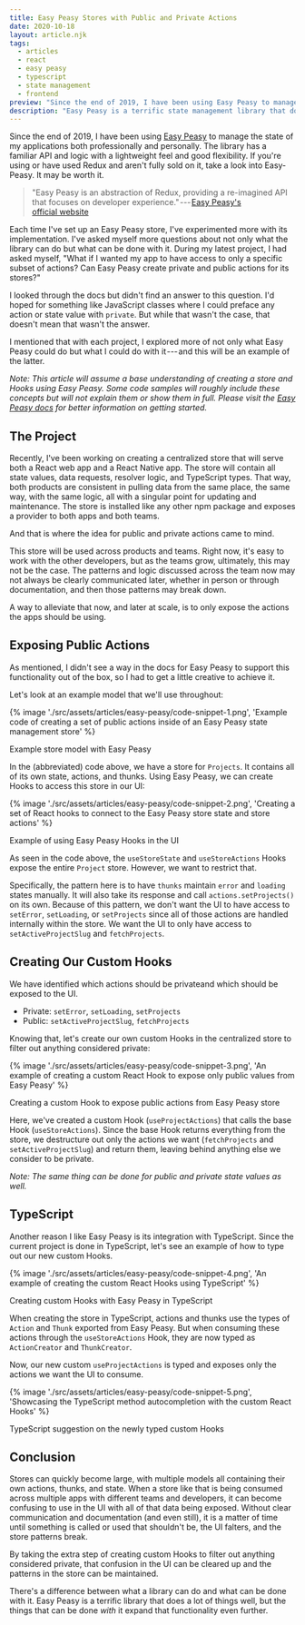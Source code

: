 ```yaml
---
title: Easy Peasy Stores with Public and Private Actions
date: 2020-10-18
layout: article.njk
tags:
  - articles
  - react
  - easy peasy
  - typescript
  - state management
  - frontend
preview: "Since the end of 2019, I have been using Easy Peasy to manage the state of my applications both professionally and personally. The library has a familiar API and logic with a lightweight feel and good flexibility. If you're using or have used Redux and aren't fully sold on it, take a look into Easy-Peasy. It may be worth it."
description: "Easy Peasy is a terrific state management library that does a lot of things well, but the things that can be done with it expand that functionality even further."
---
```


Since the end of 2019, I have been using [Easy Peasy](https://easy-peasy.now.sh/) to manage the state of my applications both professionally and personally. The library has a familiar API and logic with a lightweight feel and good flexibility. If you're using or have used Redux and aren't fully sold on it, take a look into Easy-Peasy. It may be worth it.

> "Easy Peasy is an abstraction of Redux, providing a re-imagined API that focuses on developer experience." --- [Easy Peasy's official website](https://easy-peasy.now.sh/)

Each time I've set up an Easy Peasy store, I've experimented more with its implementation. I've asked myself more questions about not only what the library can do but what can be done with it. During my latest project, I had asked myself, "What if I wanted my app to have access to only a specific subset of actions? Can Easy Peasy create private and public actions for its stores?"

I looked through the docs but didn't find an answer to this question. I'd hoped for something like JavaScript classes where I could preface any action or state value with `private`. But while that wasn't the case, that doesn't mean that wasn't the answer.

I mentioned that with each project, I explored more of not only what Easy Peasy could do but what I could do with it --- and this will be an example of the latter.

_Note: This article will assume a base understanding of creating a store and Hooks using Easy Peasy. Some code samples will roughly include these concepts but will not explain them or show them in full. Please visit the_ [_Easy Peasy docs_](https://easy-peasy.now.sh/docs/introduction/) _for better information on getting started._

## The Project

Recently, I've been working on creating a centralized store that will serve both a React web app and a React Native app. The store will contain all state values, data requests, resolver logic, and TypeScript types. That way, both products are consistent in pulling data from the same place, the same way, with the same logic, all with a singular point for updating and maintenance. The store is installed like any other npm package and exposes a provider to both apps and both teams.

And that is where the idea for public and private actions came to mind.

This store will be used across products and teams. Right now, it's easy to work with the other developers, but as the teams grow, ultimately, this may not be the case. The patterns and logic discussed across the team now may not always be clearly communicated later, whether in person or through documentation, and then those patterns may break down.

A way to alleviate that now, and later at scale, is to only expose the actions the apps should be using.

## Exposing Public Actions

As mentioned, I didn't see a way in the docs for Easy Peasy to support this functionality out of the box, so I had to get a little creative to achieve it.

Let's look at an example model that we'll use throughout:

{% image './src/assets/articles/easy-peasy/code-snippet-1.png', 'Example code of creating a set of public actions inside of an Easy Peasy state management store' %}

Example store model with Easy Peasy

In the (abbreviated) code above, we have a store for `Projects`. It contains all of its own state, actions, and thunks. Using Easy Peasy, we can create Hooks to access this store in our UI:

{% image './src/assets/articles/easy-peasy/code-snippet-2.png', 'Creating a set of React hooks to connect to the Easy Peasy store state and store actions' %}

Example of using Easy Peasy Hooks in the UI

As seen in the code above, the `useStoreState` and `useStoreActions` Hooks expose the entire `Project` store. However, we want to restrict that.

Specifically, the pattern here is to have `thunks` maintain `error` and `loading` states manually. It will also take its response and call `actions.setProjects()` on its own. Because of this pattern, we don't want the UI to have access to `setError`, `setLoading`, or `setProjects` since all of those actions are handled internally within the store. We want the UI to only have access to `setActiveProjectSlug` and `fetchProjects`.

## Creating Our Custom Hooks

We have identified which actions should be privateand which should be exposed to the UI.

- Private: `setError`, `setLoading`, `setProjects`
- Public: `setActiveProjectSlug`, `fetchProjects`

Knowing that, let's create our own custom Hooks in the centralized store to filter out anything considered private:

{% image './src/assets/articles/easy-peasy/code-snippet-3.png', 'An example of creating a custom React Hook to expose only public values from Easy Peasy' %}

Creating a custom Hook to expose public actions from Easy Peasy store

Here, we've created a custom Hook (`useProjectActions`) that calls the base Hook (`useStoreActions`). Since the base Hook returns everything from the store, we destructure out only the actions we want (`fetchProjects` and `setActiveProjectSlug`) and return them, leaving behind anything else we consider to be private.

_Note: The same thing can be done for public and private state values as well._

## TypeScript

Another reason I like Easy Peasy is its integration with TypeScript. Since the current project is done in TypeScript, let's see an example of how to type out our new custom Hooks.

{% image './src/assets/articles/easy-peasy/code-snippet-4.png', 'An example of creating the custom React Hooks using TypeScript' %}

Creating custom Hooks with Easy Peasy in TypeScript

When creating the store in TypeScript, actions and thunks use the types of `Action` and `Thunk` exported from Easy Peasy. But when consuming these actions through the `useStoreActions` Hook, they are now typed as `ActionCreator` and `ThunkCreator`.

Now, our new custom `useProjectActions` is typed and exposes only the actions we want the UI to consume.

{% image './src/assets/articles/easy-peasy/code-snippet-5.png', 'Showcasing the TypeScript method autocompletion with the custom React Hooks' %}

TypeScript suggestion on the newly typed custom Hooks

## Conclusion

Stores can quickly become large, with multiple models all containing their own actions, thunks, and state. When a store like that is being consumed across multiple apps with different teams and developers, it can become confusing to use in the UI with all of that data being exposed. Without clear communication and documentation (and even still), it is a matter of time until something is called or used that shouldn't be, the UI falters, and the store patterns break.

By taking the extra step of creating custom Hooks to filter out anything considered private, that confusion in the UI can be cleared up and the patterns in the store can be maintained.

There's a difference between what a library can do and what can be done with it. Easy Peasy is a terrific library that does a lot of things well, but the things that can be done _with_ it expand that functionality even further.
